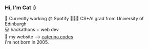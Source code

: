 ### Hi, I'm Cat :)

💚 Currently working @ Spotify
👩🏽‍💻 CS+AI grad from University of Edinburgh <br>
💻 hackathons + web dev <br>
🌸 my website –> [caterina.codes](https://caterina.codes) <br>
i'm not born in 2005.


